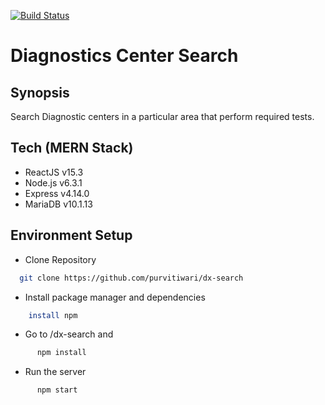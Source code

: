 [![Build Status](https://travis-ci.org/purvitiwari/dx-search.svg?branch=master)](https://travis-ci.org/purvitiwari/dx-search)
# Diagnostics Center Search 

## Synopsis
Search Diagnostic centers in a particular area that perform required tests.

## Tech (MERN Stack)
  - ReactJS v15.3
  - Node.js v6.3.1
  - Express v4.14.0
  - MariaDB v10.1.13

## Environment Setup
- Clone Repository
```bash
  git clone https://github.com/purvitiwari/dx-search
```
- Install package manager and dependencies
```bash
	install npm
```
- Go to /dx-search and 
```bash
	  npm install
```
- Run the server
```bash
	  npm start
```
